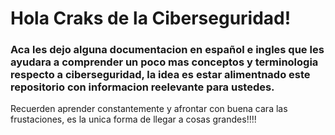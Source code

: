 # Hola Craks de la Ciberseguridad! 

### Aca les dejo alguna documentacion en español e ingles que les ayudara a comprender un poco mas conceptos y terminologia respecto a ciberseguridad, la idea es estar alimentnado este repositorio con informacion reelevante para ustedes.

Recuerden aprender constantemente y afrontar con buena cara las frustaciones, es la unica forma de llegar a cosas grandes!!!!



